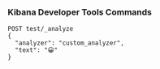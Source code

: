 ### Kibana Developer Tools Commands

```
POST test/_analyze
{
  "analyzer": "custom_analyzer",
  "text": "😀"
}
```